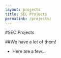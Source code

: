 ```yaml
---
layout: projects
title: SEC Projects
permalink: /projects/
---
```


#SEC Projects

##We have a lot of them!
* Here are a few...
